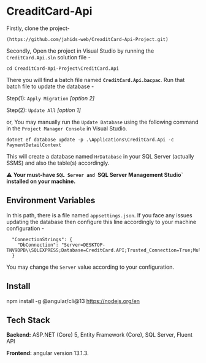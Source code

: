 # CreaditCard-Api
Firstly, clone the project-
```
(https://github.com/jahids-web/CreaditCard-Api-Project.git)
```
Secondly, Open the project in Visual Studio by running the `CreditCard.Api.sln` solution file - 
```
cd CreaditCard-Api-Project\CreditCard.Api
```
There you will find a batch file named **`CreditCard.Api.bacpac`**. 
Run that batch file to update the database - 

Step(1): `Apply Migration` _[option 2]_

Step(2): `Update All` _[option 1]_

or, You may manually run the `Update Database` using the following command
in the `Project Manager Console` in Visual Studio. 

```
dotnet ef database update -p .\Applications\CreditCard.Api -c PaymentDetailContext
```

This will create a database named `HrDatabase` in your SQL Server 
(actually SSMS) and also the table(s) accordingly.

⚠️ **Your must-have `SQL Server and `SQL Server Management Studio` 
installed on your machine.**

    
## Environment Variables

In this path, 
there is a file named `appsettings.json`. 
If you face any issues updating the database then configure this line 
accordingly to your machine configuration - 
```
  "ConnectionStrings": {
    "DbConnection": "Server=DESKTOP-TNV9DPB\\SQLEXPRESS;Database=CreditCard.API;Trusted_Connection=True;MultipleActiveResultSets=True;"
  }
```
You may change the `Server` value according to your configuration.
## Install
npm install -g @angular/cli@13
https://nodejs.org/en


## Tech Stack

**Backend:** ASP.NET (Core) 5,  Entity Framework (Core), SQL Server,
Fluent API

**Frontend:** angular version 13.1.3.



